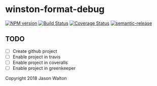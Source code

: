 # winston-format-debug

[![NPM version](https://badge.fury.io/js/winston-format-debug.svg)](https://npmjs.org/package/winston-format-debug)
[![Build Status](https://travis-ci.org/jwalton/winston-format-debug.svg)](https://travis-ci.org/jwalton/winston-format-debug)
[![Coverage Status](https://coveralls.io/repos/jwalton/winston-format-debug/badge.svg)](https://coveralls.io/r/jwalton/winston-format-debug)
[![semantic-release](https://img.shields.io/badge/%20%20%F0%9F%93%A6%F0%9F%9A%80-semantic--release-e10079.svg)](https://github.com/semantic-release/semantic-release)

## TODO

* [ ] Create github project
* [ ] Enable project in travis
* [ ] Enable project in coveralls
* [ ] Enable project in greenkeeper

Copyright 2018 Jason Walton